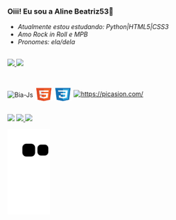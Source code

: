### Oiii! Eu sou a Aline Beatriz53🖤
 - _Atualmente estou estudando: Python|HTML5|CSS3_
 - _Amo Rock in Roll e MPB_
 - _Pronomes: ela/dela_

##

<div height="center">
  <a href="https://github.com/AlineBeatriz53">
  <a href="https://github.com/alinebeatriz53/convoychat">
  <img height="180em" src="https://github-readme-stats.vercel.app/api?username=alinebeatriz53&show_icons=true&theme=synthwave" />
</a>
  <a href="https://github.com/AlineBeatriz53">
  <img align="180em" src="https://github-readme-stats.vercel.app/api/top-langs/?username=alinebeatriz53&layout=compact&langs_count=7&theme=dracula" />
</a>
  </div>
 
 ##
 
<div style="display: inline_block"><br>
  <img align="center" alt="Bia-Js" height="30" width="40" src="https://cdn.jsdelivr.net/gh/devicons/devicon/icons/python/python-original-wordmark.svg">
  <img align="center" alt="Bia-HTML" height="30" width="40" src="https://raw.githubusercontent.com/devicons/devicon/master/icons/html5/html5-original.svg">
  <img align="center" alt="Bia-CSS" height="30" width="40" src="https://raw.githubusercontent.com/devicons/devicon/master/icons/css3/css3-original.svg">
  <a href="https://picasion.com/"><img src="https://i.picasion.com/pic91/8a04f4634c39439266ade84664cb933a.gif" width="125" height="125" border="0" alt="https://picasion.com/" /></a><br/>
</div>
  
  ##
 
<div> 
  <a href="https://www.instagram.com/_beatrizny/" target="_blank"><img src="https://img.shields.io/badge/-Instagram-%23E4405F?style=for-the-badge&logo=instagram&logoColor=white" target="_blank"></a>
  <a href= "mailto:ali.beatriz070@gmail.com"><img src="https://img.shields.io/badge/-Gmail-%23333?style=for-the-badge&logo=gmail&logoColor=white" target="_blank">
  <a href="https://www.linkedin.com/in/aline-leite-9786ba221/" target="_blank">
   <img src="https://img.shields.io/badge/-LinkedIn-%230077B5?style=for-the-badge&logo=linkedin&logoColor=white" target="_blank"></a> </a>
 
  ![Snake animation](https://github.com/alinebeatriz53/alinebeatriz53/blob/output/github-contribution-grid-snake.svg)
 
</div>

